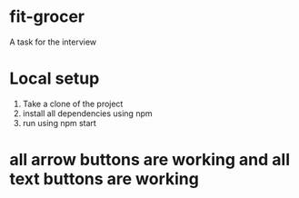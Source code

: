 # fit-grocer
A task for the interview

# Local setup
1. Take a clone of the project
2. install all dependencies using npm 
3. run using npm start

# all arrow buttons are working and all text buttons are working
